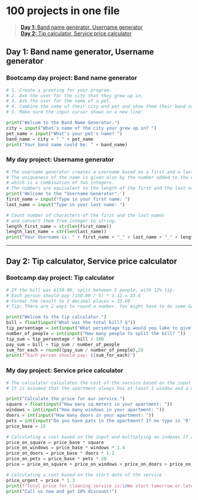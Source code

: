 # 100 projects in one file

>[**Day 1:** Band name generator, Username generator](https://github.com/iliamunaev/100-Days-of-Python-Bootcamp/edit/main/100%20projects%20in%20one%20file.md#day-1-band-name-generator-username-generator)  
>[**Day 2:** Tip calculator, Service price calculator](https://github.com/iliamunaev/100-Days-of-Python-Bootcamp/edit/main/100%20projects%20in%20one%20file.md#day-2-tip-calculator-service-price-calculator)  

## Day 1: Band name generator, Username generator

### Bootcamp day project: Band name generator

```python
# 1. Create a greeting for your program.
# 2. Ask the user for the city that they grew up in.
# 3. Ask the user for the name of a pet.
# 4. Combine the name of their city and pet and show them their band name.
# 5. Make sure the input cursor shows on a new line:

print("Welcom to the Band Name Generator.")
city = input("What's name of the city your grew up in? ")
pet_name = input("What's your pet's name? ")
band_name = city + " " + pet_name
print("Your band name could be: " + band_name)
````

### My day project: Username generator

```python
# The username generator creates a username based on a first and a last name of the user.
# The uniqueness of the name is given also by the number added to the end of the name
# which is a combination of two integers.
# The numbers are equivalent to the length of the first and the last name of the user.
print('Welcome to the "Username Generator".')
first_name = input("Type in your first name: ")
last_name = input("Type in your last name: ")

# Count number of characters of the first and the last names
# and convert them from integer to string.
length_first_name = str(len(first_name))
length_last_name = str(len(last_name))
print("Your Username is: " + first_name + "_" + last_name + "_" + length_first_name + length_last_name)
````

---

## Day 2: Tip calculator, Service price calculator

### Bootcamp day project: Tip calculator

```python
# If the bill was $150.00, split between 5 people, with 12% tip. 
# Each person should pay (150.00 / 5) * 1.12 = 33.6
# Format the result to 2 decimal places = 33.60
# Tip: There are 2 ways to round a number. You might have to do some Googling to solve this.💪

print("Welcom to the tip calculator.")
bill = float(input("What was the total bill? $"))
tip_persentage = int(input("What persentage tip would you lake to give? 10, 12 or 15? "))
number_of_people = int(input("How many people to split the bill? "))
tip_sum = tip_persentage * bill / 100
pay_sum = bill + tip_sum / number_of_people
sum_for_each = round((pay_sum / number_of_people),2)
print(f"Each person should pay: ${sum_for_each}")
````

### My day project: Service price calculator

```python
# The calculator calculates the cost of the service based on the input data.
# It is assumed that the apartment always has at least 1 window and a door. No zero values are used.

print("Calculate the price for our service.")
square = float(input("How many sq.meters in your apartment: "))
windows = int(input("How many windows in your apartment: "))
doors = int(input("How many doors in your apartment: "))
pets = int(input("Do you have pats in the apartment? If no type in '0', if you have type in '1': "))
price_base = 15

# Calculating a cost based on the input and multiplying on indexes if applicable
price_on_square = price_base * square
price_on_windows = price_base * windows * 1.4
price_on_doors = price_base * doors * 1.2
price_on_pets = price_base * pets * 20
price = price_on_square + price_on_windows + price_on_doors + price_on_pets

# Calculating a cost based on the start date of the service
price_urgent = price * 1.3
print(f"Total price for cleaning service is:\nWe start tomorrow or later: {price}\nWe start today: {price_urgent}")
print("Call us now and get 10% discount!")
````
